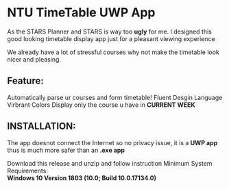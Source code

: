 # NTU TimeTable UWP App

As the STARS Planner and STARS is way too **ugly** for me. I designed this good looking timetable display app just for a pleasant viewing experience

We already have a lot of stressful courses why not make the timetable look nicer and pleasing.

## Feature:

Automatically parse ur courses and form timetable!
Fluent Desgin Language
Virbrant Colors
Display only the course u have in **CURRENT WEEK** 


## INSTALLATION:

The app doesnot connect the Internet so no privacy issue, it is a **UWP app** thus is much more safer than an **.exe app**

Download this release and unzip and follow instruction
Minimum System Requirements:  
**Windows 10 Version 1803 (10.0; Build 10.0.17134.0)**
